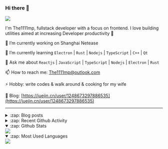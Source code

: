### Hi there 👋

![](https://komarev.com/ghpvc/?username=1111mp&color=green)

I'm The1111mp, fullstack developer with a focus on frontend. I love building utilities aimed at increasing Developer productivity 🙌

🔭 I’m currently working on Shanghai Netease

🌱 I’m currently learning `Electron` | `Rust` | `Nodejs` | `TypeScript` | `C++` | `Qt`

💬 Ask me about `Reactjs` | `JavaScript` | `TypeScript` | `Nodejs` | `Electron` | `Rust`

📫 How to reach me: <a href="mailto:The1111mp@outlook.com">The1111mp@outlook.com</a>

⚡ Hobby: write codes & walk around & cooking for my wife

📖 Blog: [https://juejin.cn/user/1248673297886535](https://juejin.cn/user/1248673297886535)

***

<details>
  <summary>:zap: Blog posts</summary>

  - [这里有从零开始构建现代化前端UI组件库所需要的一切](https://juejin.cn/post/7324011329883045915)
  - [使用 nvm-desktop 轻松安装和管理多个 node 版本](https://juejin.cn/post/7267791228872179727)
  - [Electron 中集成 SQLite3 数据库的最佳实践](https://juejin.cn/post/7202807471881306172)
  - [从0开发IM，单聊群聊在线离线消息以及消息的已读未读功能](https://juejin.cn/post/7202583557751865401)
  - [Electron（网页）中实现接近微信消息发送体验的消息输入框及界面](https://juejin.cn/post/7252505446396575781)
  - [Qt中基于QWebEngineView和QWebChannel实现与web的交互](https://juejin.cn/post/7238423148555501629)
</details>

<details>
  <summary>:zap: Recent Github Activity</summary>

  <!--START_SECTION:activity-->
1. 🗣 Commented on [#115](https://github.com/1111mp/nvm-desktop/issues/115#issuecomment-2364955519) in [1111mp/nvm-desktop](https://github.com/1111mp/nvm-desktop)
2. 🗣 Commented on [#113](https://github.com/1111mp/nvm-desktop/issues/113#issuecomment-2357678531) in [1111mp/nvm-desktop](https://github.com/1111mp/nvm-desktop)
3. 🗣 Commented on [#23](https://github.com/1111mp/nvm-desktop/issues/23#issuecomment-2357643884) in [1111mp/nvm-desktop](https://github.com/1111mp/nvm-desktop)
4. 🗣 Commented on [#114](https://github.com/1111mp/nvm-desktop/issues/114#issuecomment-2357388715) in [1111mp/nvm-desktop](https://github.com/1111mp/nvm-desktop)
5. 🗣 Commented on [#109](https://github.com/1111mp/nvm-desktop/issues/109#issuecomment-2350937963) in [1111mp/nvm-desktop](https://github.com/1111mp/nvm-desktop)
6. 🗣 Commented on [#112](https://github.com/1111mp/nvm-desktop/issues/112#issuecomment-2348691024) in [1111mp/nvm-desktop](https://github.com/1111mp/nvm-desktop)
7. 🗣 Commented on [#113](https://github.com/1111mp/nvm-desktop/issues/113#issuecomment-2348260775) in [1111mp/nvm-desktop](https://github.com/1111mp/nvm-desktop)
8. 🗣 Commented on [#112](https://github.com/1111mp/nvm-desktop/issues/112#issuecomment-2345751356) in [1111mp/nvm-desktop](https://github.com/1111mp/nvm-desktop)
9. 🗣 Commented on [#112](https://github.com/1111mp/nvm-desktop/issues/112#issuecomment-2345681639) in [1111mp/nvm-desktop](https://github.com/1111mp/nvm-desktop)
10. 🗣 Commented on [#112](https://github.com/1111mp/nvm-desktop/issues/112#issuecomment-2345505258) in [1111mp/nvm-desktop](https://github.com/1111mp/nvm-desktop)
  <!--END_SECTION:activity-->
</details>

<details open>
  <summary>:zap: Github Stats</summary>

  <img align="center" src="https://github-readme-stats-sigma-five.vercel.app/api?username=1111mp&show_icons=true&hide_border=true&theme=gruvbox" />
</details>

<details open>
  <summary>:zap: Most Used Languages</summary>

  <img align="center" src="https://github-readme-stats-sigma-five.vercel.app/api/top-langs/?username=1111mp&layout=compact&show_icons=true&hide_border=true&theme=gruvbox" />
</details>


<!--
**1111mp/1111mp** is a ✨ _special_ ✨ repository because its `README.md` (this file) appears on your GitHub profile.

Here are some ideas to get you started:

- 🔭 I’m currently working on ...
- 🌱 I’m currently learning ...
- 👯 I’m looking to collaborate on ...
- 🤔 I’m looking for help with ...
- 💬 Ask me about ...
- 📫 How to reach me: ...
- 😄 Pronouns: ...
- ⚡ Fun fact: ...
-->
